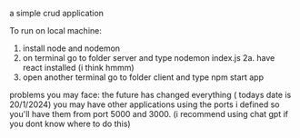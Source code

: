 a simple crud application

To run on local machine:
  1. install node and nodemon
  2. on terminal go to folder server and type nodemon index.js
  2a. have react installed (i think hmmm)
  3. open another terminal go to folder client and type npm start app

problems you may face:
  the future has changed everything ( todays date is 20/1/2024)
  you may have other applications using the ports i defined so you'll have them from port 5000 and 3000. (i recommend using chat gpt if you dont know where to do this)


